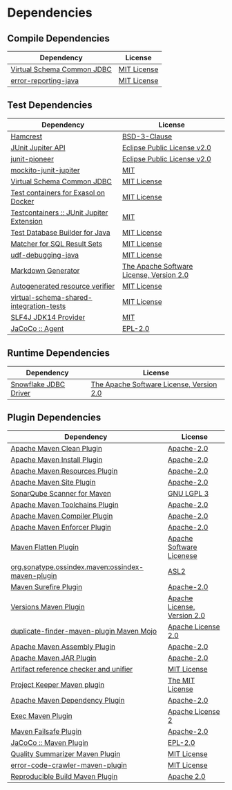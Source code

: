 <!-- @formatter:off -->
# Dependencies

## Compile Dependencies

| Dependency                      | License          |
| ------------------------------- | ---------------- |
| [Virtual Schema Common JDBC][0] | [MIT License][1] |
| [error-reporting-java][2]       | [MIT License][3] |

## Test Dependencies

| Dependency                                      | License                                        |
| ----------------------------------------------- | ---------------------------------------------- |
| [Hamcrest][4]                                   | [BSD-3-Clause][5]                              |
| [JUnit Jupiter API][6]                          | [Eclipse Public License v2.0][7]               |
| [junit-pioneer][8]                              | [Eclipse Public License v2.0][7]               |
| [mockito-junit-jupiter][9]                      | [MIT][10]                                      |
| [Virtual Schema Common JDBC][0]                 | [MIT License][1]                               |
| [Test containers for Exasol on Docker][11]      | [MIT License][12]                              |
| [Testcontainers :: JUnit Jupiter Extension][13] | [MIT][14]                                      |
| [Test Database Builder for Java][15]            | [MIT License][16]                              |
| [Matcher for SQL Result Sets][17]               | [MIT License][18]                              |
| [udf-debugging-java][19]                        | [MIT License][20]                              |
| [Markdown Generator][21]                        | [The Apache Software License, Version 2.0][22] |
| [Autogenerated resource verifier][23]           | [MIT License][24]                              |
| [virtual-schema-shared-integration-tests][25]   | [MIT License][26]                              |
| [SLF4J JDK14 Provider][27]                      | [MIT][28]                                      |
| [JaCoCo :: Agent][29]                           | [EPL-2.0][30]                                  |

## Runtime Dependencies

| Dependency                  | License                                        |
| --------------------------- | ---------------------------------------------- |
| [Snowflake JDBC Driver][31] | [The Apache Software License, Version 2.0][22] |

## Plugin Dependencies

| Dependency                                              | License                           |
| ------------------------------------------------------- | --------------------------------- |
| [Apache Maven Clean Plugin][32]                         | [Apache-2.0][33]                  |
| [Apache Maven Install Plugin][34]                       | [Apache-2.0][33]                  |
| [Apache Maven Resources Plugin][35]                     | [Apache-2.0][33]                  |
| [Apache Maven Site Plugin][36]                          | [Apache-2.0][33]                  |
| [SonarQube Scanner for Maven][37]                       | [GNU LGPL 3][38]                  |
| [Apache Maven Toolchains Plugin][39]                    | [Apache-2.0][33]                  |
| [Apache Maven Compiler Plugin][40]                      | [Apache-2.0][33]                  |
| [Apache Maven Enforcer Plugin][41]                      | [Apache-2.0][33]                  |
| [Maven Flatten Plugin][42]                              | [Apache Software Licenese][33]    |
| [org.sonatype.ossindex.maven:ossindex-maven-plugin][43] | [ASL2][22]                        |
| [Maven Surefire Plugin][44]                             | [Apache-2.0][33]                  |
| [Versions Maven Plugin][45]                             | [Apache License, Version 2.0][33] |
| [duplicate-finder-maven-plugin Maven Mojo][46]          | [Apache License 2.0][47]          |
| [Apache Maven Assembly Plugin][48]                      | [Apache-2.0][33]                  |
| [Apache Maven JAR Plugin][49]                           | [Apache-2.0][33]                  |
| [Artifact reference checker and unifier][50]            | [MIT License][51]                 |
| [Project Keeper Maven plugin][52]                       | [The MIT License][53]             |
| [Apache Maven Dependency Plugin][54]                    | [Apache-2.0][33]                  |
| [Exec Maven Plugin][55]                                 | [Apache License 2][33]            |
| [Maven Failsafe Plugin][56]                             | [Apache-2.0][33]                  |
| [JaCoCo :: Maven Plugin][57]                            | [EPL-2.0][30]                     |
| [Quality Summarizer Maven Plugin][58]                   | [MIT License][59]                 |
| [error-code-crawler-maven-plugin][60]                   | [MIT License][61]                 |
| [Reproducible Build Maven Plugin][62]                   | [Apache 2.0][22]                  |

[0]: https://github.com/exasol/virtual-schema-common-jdbc/
[1]: https://github.com/exasol/virtual-schema-common-jdbc/blob/main/LICENSE
[2]: https://github.com/exasol/error-reporting-java/
[3]: https://github.com/exasol/error-reporting-java/blob/main/LICENSE
[4]: http://hamcrest.org/JavaHamcrest/
[5]: https://raw.githubusercontent.com/hamcrest/JavaHamcrest/master/LICENSE
[6]: https://junit.org/junit5/
[7]: https://www.eclipse.org/legal/epl-v20.html
[8]: https://junit-pioneer.org/
[9]: https://github.com/mockito/mockito
[10]: https://opensource.org/licenses/MIT
[11]: https://github.com/exasol/exasol-testcontainers/
[12]: https://github.com/exasol/exasol-testcontainers/blob/main/LICENSE
[13]: https://java.testcontainers.org
[14]: http://opensource.org/licenses/MIT
[15]: https://github.com/exasol/test-db-builder-java/
[16]: https://github.com/exasol/test-db-builder-java/blob/main/LICENSE
[17]: https://github.com/exasol/hamcrest-resultset-matcher/
[18]: https://github.com/exasol/hamcrest-resultset-matcher/blob/main/LICENSE
[19]: https://github.com/exasol/udf-debugging-java/
[20]: https://github.com/exasol/udf-debugging-java/blob/main/LICENSE
[21]: https://github.com/Steppschuh/Java-Markdown-Generator
[22]: http://www.apache.org/licenses/LICENSE-2.0.txt
[23]: https://github.com/exasol/autogenerated-resource-verifier-java/
[24]: https://github.com/exasol/autogenerated-resource-verifier-java/blob/main/LICENSE
[25]: https://github.com/exasol/virtual-schema-shared-integration-tests/
[26]: https://github.com/exasol/virtual-schema-shared-integration-tests/blob/main/LICENSE
[27]: http://www.slf4j.org
[28]: https://opensource.org/license/mit
[29]: https://www.eclemma.org/jacoco/index.html
[30]: https://www.eclipse.org/legal/epl-2.0/
[31]: https://www.snowflake.net/
[32]: https://maven.apache.org/plugins/maven-clean-plugin/
[33]: https://www.apache.org/licenses/LICENSE-2.0.txt
[34]: https://maven.apache.org/plugins/maven-install-plugin/
[35]: https://maven.apache.org/plugins/maven-resources-plugin/
[36]: https://maven.apache.org/plugins/maven-site-plugin/
[37]: http://docs.sonarqube.org/display/PLUG/Plugin+Library/sonar-maven-plugin
[38]: http://www.gnu.org/licenses/lgpl.txt
[39]: https://maven.apache.org/plugins/maven-toolchains-plugin/
[40]: https://maven.apache.org/plugins/maven-compiler-plugin/
[41]: https://maven.apache.org/enforcer/maven-enforcer-plugin/
[42]: https://www.mojohaus.org/flatten-maven-plugin/
[43]: https://sonatype.github.io/ossindex-maven/maven-plugin/
[44]: https://maven.apache.org/surefire/maven-surefire-plugin/
[45]: https://www.mojohaus.org/versions/versions-maven-plugin/
[46]: https://basepom.github.io/duplicate-finder-maven-plugin
[47]: http://www.apache.org/licenses/LICENSE-2.0.html
[48]: https://maven.apache.org/plugins/maven-assembly-plugin/
[49]: https://maven.apache.org/plugins/maven-jar-plugin/
[50]: https://github.com/exasol/artifact-reference-checker-maven-plugin/
[51]: https://github.com/exasol/artifact-reference-checker-maven-plugin/blob/main/LICENSE
[52]: https://github.com/exasol/project-keeper/
[53]: https://github.com/exasol/project-keeper/blob/main/LICENSE
[54]: https://maven.apache.org/plugins/maven-dependency-plugin/
[55]: https://www.mojohaus.org/exec-maven-plugin
[56]: https://maven.apache.org/surefire/maven-failsafe-plugin/
[57]: https://www.jacoco.org/jacoco/trunk/doc/maven.html
[58]: https://github.com/exasol/quality-summarizer-maven-plugin/
[59]: https://github.com/exasol/quality-summarizer-maven-plugin/blob/main/LICENSE
[60]: https://github.com/exasol/error-code-crawler-maven-plugin/
[61]: https://github.com/exasol/error-code-crawler-maven-plugin/blob/main/LICENSE
[62]: http://zlika.github.io/reproducible-build-maven-plugin
